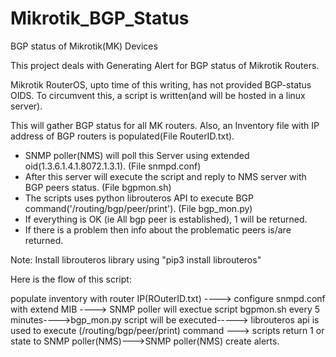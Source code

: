 # Mikrotik_BGP_Status
BGP status of Mikrotik(MK) Devices

This project deals with Generating Alert for BGP status of Mikrotik Routers.

Mikrotik RouterOS, upto time of this writing, has not provided BGP-status OIDS. 
To circumvent this, a script is written(and will be hosted in a linux server).

This will gather BGP status for all MK routers. 
Also, an Inventory file with IP address of BGP routers is populated(File RouterID.txt). 

+ SNMP poller(NMS) will poll this Server using extended oid(1.3.6.1.4.1.8072.1.3.1). (File snmpd.conf) 
+ After this server will execute the script and reply to NMS server with BGP peers status. (File bgpmon.sh)
+ The scripts uses python librouteros API to execute BGP command('/routing/bgp/peer/print'). (File bgp_mon.py)
+ If everything is OK (ie All bgp peer is established), 1 will be returned.
+ If there is a problem then info about the problematic peers is/are returned.


Note: Install librouteros library using "pip3 install librouteros"

Here is the flow of this script: 

populate inventory with router IP(ROuterID.txt) ----> configure snmpd.conf with extend MIB ----> SNMP poller will exectue script bgpmon.sh every 5 minutes---->bgp_mon.py script will be executed-----> librouteros api is used to execute (/routing/bgp/peer/print) command ---> scripts return 1 or state to SNMP poller(NMS)--->SNMP poller(NMS) create alerts. 



